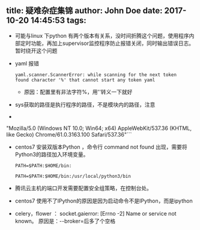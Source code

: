 title: 疑难杂症集锦
author: John Doe
date: 2017-10-20 14:45:53
tags:
---
- 可能与linux 下python 有两个版本有关系，没时间折腾这个问题，使用程序内部定时功能，再加上supervisor监控程序防止报错关闭，同时输出错误日志。暂时绕开这个问题
<!--more-->

- yaml 报错 
	```
   yaml.scanner.ScannerError: while scanning for the next token
   found character '%' that cannot start any token yaml
   ```
   - 原因：配置里有非法字符%，用''转义一下就好
   
   
- sys获取的路径是执行程序的路径，不是模块内的路径，注意
- ``` navigator.userAgent
"Mozilla/5.0 (Windows NT 10.0; Win64; x64) AppleWebKit/537.36 (KHTML, like Gecko) Chrome/61.0.3163.100 Safari/537.36"```

- centos7 安装双版本Python ，命令行 command not found 出现，需要将Python3的路径加入环境变量。

  ```
  PATH=$PATH:$HOME/bin:

  PATH=$PATH:$HOME/bin:/usr/local/python3/bin

  ```
- 腾讯云主机的端口开发需要配置安全组策略，在控制台处。

- centos7 使用不了IPython的原因是因为启动命令不是IPython，而是ipython

- celery，flower ： socket.gaierror: [Errno -2] Name or service not known。
原因是：--broker=后多了个空格